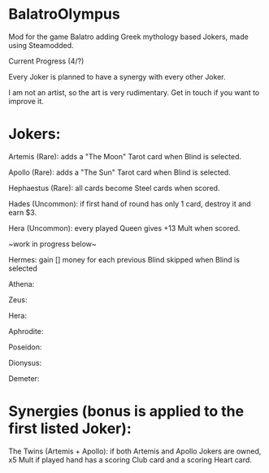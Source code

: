 # BalatroOlympus
Mod for the game Balatro adding Greek mythology based Jokers, made using Steamodded.

Current Progress (4/?)

Every Joker is planned to have a synergy with every other Joker.

I am not an artist, so the art is very rudimentary. Get in touch if you want to improve it.

# Jokers:
Artemis (Rare): adds a "The Moon" Tarot card when Blind is selected.

Apollo (Rare): adds a "The Sun" Tarot card when Blind is selected.

Hephaestus (Rare): all cards become Steel cards when scored.

Hades (Uncommon):  if first hand of round has only 1 card, destroy it and earn $3.

Hera (Uncommon): every played Queen gives +13 Mult when scored.

~work in progress below~

Hermes: gain [] money for each previous Blind skipped when Blind is selected

Athena: 

Zeus:

Hera:

Aphrodite:

Poseidon:

Dionysus:

Demeter:

# Synergies (bonus is applied to the first listed Joker):

The Twins (Artemis + Apollo): if both Artemis and Apollo Jokers are owned, x5 Mult if played hand has a scoring Club card and a scoring Heart card. 


